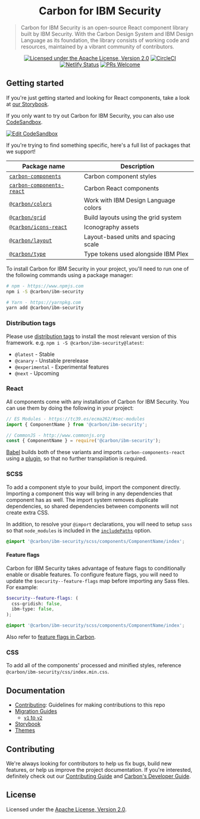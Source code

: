 <h1 align="center">Carbon for IBM Security</h1>

> Carbon for IBM Security is an open-source React component library built by IBM Security. With the Carbon Design System and IBM Design Language as its foundation, the library consists of working code and resources, maintained by a vibrant community of contributors.

<span align="center">

[![Licensed under the Apache License, Version 2.0](https://img.shields.io/badge/license-Apache--2.0-blue.svg)](LICENSE)
[![CircleCI](https://circleci.com/gh/carbon-design-system/ibm-security.svg?style=shield)](https://circleci.com/gh/carbon-design-system/ibm-security)
[![Netlify Status](https://api.netlify.com/api/v1/badges/a22469a3-45b0-47af-97a6-99771a66e93a/deploy-status)](https://app.netlify.com/sites/ibm-security/deploys)
[![PRs Welcome](https://img.shields.io/badge/PRs-welcome-brightgreen.svg)](.github/CONTRIBUTING.md)

</span>

## Getting started

If you're just getting started and looking for React components, take a look at [our Storybook](https://ibm-security.carbondesignsystem.com).

If you only want to try out Carbon for IBM Security, you can also use
[CodeSandbox](https://codesandbox.io/s/github/carbon-design-system/ibm-security/tree/dev/examples/codesandbox).

[![Edit CodeSandbox](https://codesandbox.io/static/img/play-codesandbox.svg)](https://codesandbox.io/s/github/carbon-design-system/ibm-security/tree/dev/examples/codesandbox)

If you're trying to find something specific, here's a full list of packages that we support!

| Package name                                                                                             | Description                          |
| -------------------------------------------------------------------------------------------------------- | ------------------------------------ |
| [`carbon-components`](https://github.com/carbon-design-system/carbon/tree/master/packages/components)    | Carbon component styles              |
| [`carbon-components-react`](https://github.com/carbon-design-system/carbon/tree/master/packages/react)   | Carbon React components              |
| [`@carbon/colors`](https://github.com/carbon-design-system/carbon/tree/master/packages/colors)           | Work with IBM Design Language colors |
| [`@carbon/grid`](https://github.com/carbon-design-system/carbon/tree/master/packages/grid)               | Build layouts using the grid system  |
| [`@carbon/icons-react`](https://github.com/carbon-design-system/carbon/tree/master/packages/icons-react) | Iconography assets                   |
| [`@carbon/layout`](https://github.com/carbon-design-system/carbon/tree/master/packages/layout)           | Layout-based units and spacing scale |
| [`@carbon/type`](https://github.com/carbon-design-system/carbon/tree/master/packages/type)               | Type tokens used alongside IBM Plex  |

To install Carbon for IBM Security in your project, you'll need to run one of the following commands using a package manager:

```bash
# npm - https://www.npmjs.com
npm i -S @carbon/ibm-security

# Yarn - https://yarnpkg.com
yarn add @carbon/ibm-security
```

### Distribution tags

Please use [distribution tags](https://docs.npmjs.com/cli/dist-tag) to install the most relevant version of this framework. e.g. `npm i -S @carbon/ibm-security@latest`:

- `@latest` - Stable
- `@canary` - Unstable prerelease
- `@experimental` - Experimental features
- `@next` - Upcoming

### React

All components come with any installation of Carbon for IBM Security. You can use them by doing the following in your project:

```js
// ES Modules - https://tc39.es/ecma262/#sec-modules
import { ComponentName } from '@carbon/ibm-security';

// CommonJS - http://www.commonjs.org
const { ComponentName } = require('@carbon/ibm-security');
```

[Babel](https://babeljs.io) builds both of these variants and imports `carbon-components-react` using a [plugin](https://github.com/carbon-design-system/ibm-security/blob/master/babel/carbon-imports.babel-plugin.js), so that no further transpilation is required.

### SCSS

To add a component style to your build, import the component directly. Importing a component this way will bring in any dependencies that component has as well. The import system removes duplicate dependencies, so shared dependencies between components will not create extra CSS.

In addition, to resolve your `@import` declarations, you will need to setup `sass` so that `node_modules` is included in the [`includePaths`](https://github.com/sass/node-sass#includepaths) option.

```scss
@import '@carbon/ibm-security/scss/components/ComponentName/index';
```

#### Feature flags

Carbon for IBM Security takes advantage of feature flags to conditionally enable or disable features. To configure feature flags, you will need to update the `$security--feature-flags` map before importing any Sass files. For example:

```scss
$security--feature-flags: (
  css-gridish: false,
  ibm-type: false,
);

@import '@carbon/ibm-security/scss/components/ComponentName/index';
```

Also refer to [feature flags in Carbon](https://github.com/carbon-design-system/carbon/blob/master/packages/components/src/globals/scss/_feature-flags.scss).

### CSS

To add all of the components' processed and minified styles, reference `@carbon/ibm-security/css/index.min.css`.

## Documentation

- [Contributing](.github/CONTRIBUTING.md): Guidelines for making contributions to this repo
- [Migration Guides](docs/migration)
  - [`v1` to `v2`](docs/migration/migrate-to-2.x.md)
- [Storybook](docs/storybook.md)
- [Themes](docs/themes)

## Contributing

We're always looking for contributors to help us fix bugs, build new features, or help us improve the project documentation. If you're interested, definitely check out our [Contributing Guide](/.github/CONTRIBUTING.md) and [Carbon's Developer Guide](https://github.com/carbon-design-system/carbon/tree/master/docs/developer-handbook.md).

## License

Licensed under the [Apache License, Version 2.0](./LICENSE).
